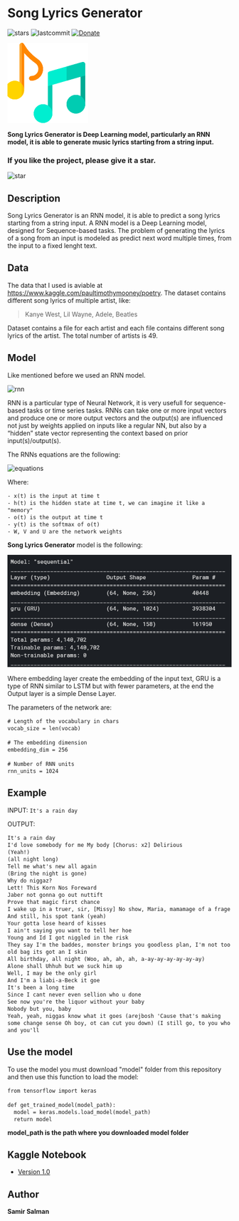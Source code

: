 Song Lyrics Generator
======
![stars](https://img.shields.io/github/stars/samirsalman/SongLyricsGenerator?style=plastic) ![lastcommit](https://img.shields.io/github/last-commit/samirsalman/SongLyricsGenerator) [![Donate](https://img.shields.io/badge/Donate-PayPal-green.svg)](https://www.paypal.com/donate?hosted_button_id=7HWMJSGMCCTB6)

![logo](https://github.com/samirsalman/SongLyricsGenerator/blob/main/logo.png)

**Song Lyrics Generator is Deep Learning model, particularly an RNN model, it is able to generate music lyrics starting from a string input.**

### If you like the project, please give it a star. 

![star](https://img.pngio.com/small-star-3-200-x-200-making-the-webcom-black-star-small-png-200_200.png)

## Description
Song Lyrics Generator is an RNN model, it is able to predict a song lyrics starting from a string input. A RNN model is a Deep Learning model, designed for Sequence-based tasks. 
The problem of generating the lyrics of a song from an input is modeled as predict next word multiple times, from the input to a fixed lenght text.

## Data
The data that I used is aviable at https://www.kaggle.com/paultimothymooney/poetry.
The dataset contains different song lyrics of multiple artist, like: 
> Kanye West, Lil Wayne, Adele, Beatles 

Dataset contains a file for each artist and each file contains different song lyrics of the artist. The total number of artists is 49.

## Model

Like mentioned before we used an RNN model. 

![rnn](https://miro.medium.com/max/627/1*go8PHsPNbbV6qRiwpUQ5BQ.png)

RNN is a particular type of Neural Network, it is very usefull for sequence-based tasks or time series tasks. RNNs can take one or more input vectors and produce one or more output vectors and the output(s) are influenced not just by weights applied on inputs like a regular NN, but also by a “hidden” state vector representing the context based on prior input(s)/output(s).

The RNNs equations are the following:

![equations](https://miro.medium.com/max/558/1*55c3opV_tqm3wUwcj0m-jg.png)

Where:
```
- x(t) is the input at time t
- h(t) is the hidden state at time t, we can imagine it like a "memory"
- o(t) is the output at time t
- y(t) is the softmax of o(t)
- W, V and U are the network weights
```

**Song Lyrics Generator** model is the following:

![model](https://github.com/samirsalman/SongLyricsGenerator/blob/main/model.PNG)


Where embedding layer create the embedding of the input text, GRU is a type of RNN similar to LSTM but with fewer parameters, at the end the Output layer is a simple Dense Layer.

The parameters of the network are:

```
# Length of the vocabulary in chars
vocab_size = len(vocab)

# The embedding dimension
embedding_dim = 256

# Number of RNN units
rnn_units = 1024
```

## Example

INPUT: ```It's a rain day```

OUTPUT: 
```
It's a rain day
I'd love somebody for me My body [Chorus: x2] Delirious
(Yeah!)
(all night long)
Tell me what's new all again
(Bring the night is gone)
Why do niggaz?
Lett! This Korn Nos Foreward
Jaber not gonna go out nuttift
Prove that magic first chance
I wake up in a truer, sir, [Missy] No show, Maria, mamamage of a frage
And still, his spot tank (yeah)
Your gotta lose heard of kisses
I ain't saying you want to tell her hoe
Young and Id I got niggled in the risk
They say I'm the baddes, monster brings you goodless plan, I'm not too old bag its got an I skin
All birthday, all night (Woo, ah, ah, ah, a-ay-ay-ay-ay-ay-ay)
Alone shall Uhhuh but we suck him up
Well, I may be the only girl
And I'm a liabi-a-Beck it goe
It's been a long time
Since I cant never even sellion who u done
See now you're the liquor without your baby
Nobody but you, baby
Yeah, yeah, niggas know what it goes (arejbosh 'Cause that's making some change sense Oh boy, ot can cut you down) (I still go, to you who and you'll
```

## Use the model

To use the model you must download "model" folder from this repository and then use this function to load the model:
```
from tensorflow import keras

def get_trained_model(model_path): 
  model = keras.models.load_model(model_path)
  return model

```
**model_path is the path where you downloaded model folder**


## Kaggle Notebook
* [Version 1.0](https://www.kaggle.com/samirsalman97/songlyrics)

## Author
**Samir Salman**
